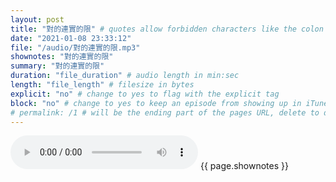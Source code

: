 ```yaml
---
layout: post
title: "對的連實的限" # quotes allow forbidden characters like the colon
date: "2021-01-08 23:33:12"
file: "/audio/對的連實的限.mp3"
shownotes: "對的連實的限"
summary: "對的連實的限"
duration: "file_duration" # audio length in min:sec
length: "file_length" # filesize in bytes
explicit: "no" # change to yes to flag with the explicit tag
block: "no" # change to yes to keep an episode from showing up in iTunes
# permalink: /1 # will be the ending part of the pages URL, delete to default to the title
---
```


<audio controls>
<source src="{{site.url}}{{site.baseurl}}{{ page.file }}" type="audio/x-mp3">
Your browser does not support the audio element.
</audio>
{{ page.shownotes }}

